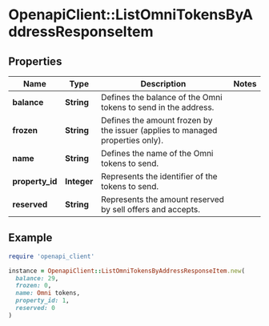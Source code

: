 # OpenapiClient::ListOmniTokensByAddressResponseItem

## Properties

| Name | Type | Description | Notes |
| ---- | ---- | ----------- | ----- |
| **balance** | **String** | Defines the balance of the Omni tokens to send in the address. |  |
| **frozen** | **String** | Defines the amount frozen by the issuer (applies to managed properties only). |  |
| **name** | **String** | Defines the name of the Omni tokens to send. |  |
| **property_id** | **Integer** | Represents the identifier of the tokens to send. |  |
| **reserved** | **String** | Represents the amount reserved by sell offers and accepts. |  |

## Example

```ruby
require 'openapi_client'

instance = OpenapiClient::ListOmniTokensByAddressResponseItem.new(
  balance: 29,
  frozen: 0,
  name: Omni tokens,
  property_id: 1,
  reserved: 0
)
```

